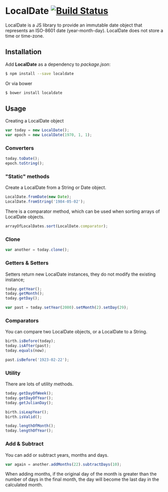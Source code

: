# LocalDate [![Build Status](https://travis-ci.org/milestones-life/localdate.svg?branch=master)](https://travis-ci.org/milestones-life/localdate)
LocalDate is a JS library to provide an immutable date object that represents an ISO-8601 date (year-month-day). LocalDate does not store a time or time-zone.

## Installation

Add **LocalDate** as a dependency to *package.json*:

```bash
$ npm install --save localdate
```

Or via bower

```bash
$ bower install localdate
```

## Usage

Creating a LocalDate object

```javascript
var today = new LocalDate();
var epoch = new LocalDate(1970, 1, 1);
```

### Converters

```javascript
today.toDate();
epoch.toString();
```

### "Static" methods

Create a LocalDate from a String or Date object.

```javascript
LocalDate.fromDate(new Date);
LocalDate.fromString('1984-05-02');
```

There is a comparator method, which can be used when sorting arrays of LocalDate objects.

```javascript
arrayOfLocalDates.sort(LocalDate.comparator);
```

### Clone

```javascript
var another = today.clone();
```

### Getters & Setters

Setters return new LocalDate instances, they do not modify the existing instance;

```javascript
today.getYear();
today.getMonth();
today.getDay();

var past = today.setYear(2000).setMonth(2).setDay(29);
```

### Comparators

You can compare two LocalDate objects, or a LocalDate to a String.

```javascript
birth.isBefore(today);
today.isAfter(past);
today.equals(now);

past.isBefore('1923-02-22');
```

### Utility

There are lots of utility methods.

```javascript
today.getDayOfWeek();
today.getDayOfYear();
today.getJulianDay();

birth.isLeapYear();
birth.isValid();

today.lengthOfMonth();
today.lengthOfYear();
```

### Add & Subtract

You can add or subtract years, months and days.

```javascript
var again = another.addMonths(22).subtractDays(10);
```

When adding months, if the original day of the month is greater than the number of days in the final month, the day will become the last day in the calculated month.